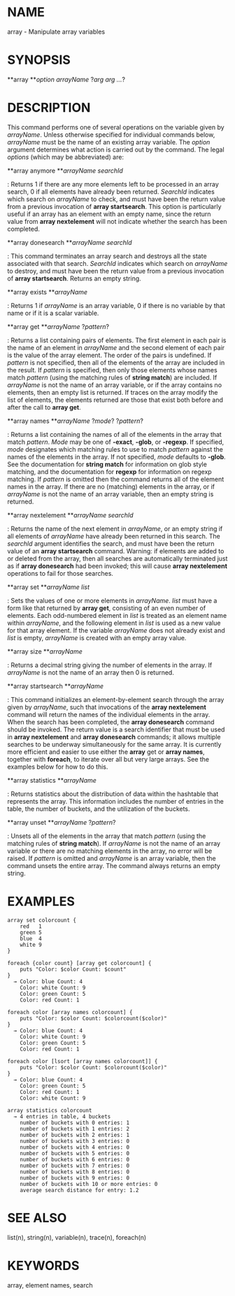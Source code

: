 # NAME

array - Manipulate array variables

# SYNOPSIS

**array ***option arrayName* ?*arg arg \...*?

# DESCRIPTION

This command performs one of several operations on the variable given by
*arrayName*. Unless otherwise specified for individual commands below,
*arrayName* must be the name of an existing array variable. The *option*
argument determines what action is carried out by the command. The legal
*options* (which may be abbreviated) are:

**array anymore ***arrayName searchId*

:   Returns 1 if there are any more elements left to be processed in an
    array search, 0 if all elements have already been returned.
    *SearchId* indicates which search on *arrayName* to check, and must
    have been the return value from a previous invocation of **array
    startsearch**. This option is particularly useful if an array has an
    element with an empty name, since the return value from **array
    nextelement** will not indicate whether the search has been
    completed.

**array donesearch ***arrayName searchId*

:   This command terminates an array search and destroys all the state
    associated with that search. *SearchId* indicates which search on
    *arrayName* to destroy, and must have been the return value from a
    previous invocation of **array startsearch**. Returns an empty
    string.

**array exists ***arrayName*

:   Returns 1 if *arrayName* is an array variable, 0 if there is no
    variable by that name or if it is a scalar variable.

**array get ***arrayName* ?*pattern*?

:   Returns a list containing pairs of elements. The first element in
    each pair is the name of an element in *arrayName* and the second
    element of each pair is the value of the array element. The order of
    the pairs is undefined. If *pattern* is not specified, then all of
    the elements of the array are included in the result. If *pattern*
    is specified, then only those elements whose names match *pattern*
    (using the matching rules of **string match**) are included. If
    *arrayName* is not the name of an array variable, or if the array
    contains no elements, then an empty list is returned. If traces on
    the array modify the list of elements, the elements returned are
    those that exist both before and after the call to **array get**.

**array names ***arrayName* ?*mode*? ?*pattern*?

:   Returns a list containing the names of all of the elements in the
    array that match *pattern*. *Mode* may be one of **-exact**,
    **-glob**, or **-regexp**. If specified, *mode* designates which
    matching rules to use to match *pattern* against the names of the
    elements in the array. If not specified, *mode* defaults to
    **-glob**. See the documentation for **string match** for
    information on glob style matching, and the documentation for
    **regexp** for information on regexp matching. If *pattern* is
    omitted then the command returns all of the element names in the
    array. If there are no (matching) elements in the array, or if
    *arrayName* is not the name of an array variable, then an empty
    string is returned.

**array nextelement ***arrayName searchId*

:   Returns the name of the next element in *arrayName*, or an empty
    string if all elements of *arrayName* have already been returned in
    this search. The *searchId* argument identifies the search, and must
    have been the return value of an **array startsearch** command.
    Warning: if elements are added to or deleted from the array, then
    all searches are automatically terminated just as if **array
    donesearch** had been invoked; this will cause **array nextelement**
    operations to fail for those searches.

**array set ***arrayName list*

:   Sets the values of one or more elements in *arrayName*. *list* must
    have a form like that returned by **array get**, consisting of an
    even number of elements. Each odd-numbered element in *list* is
    treated as an element name within *arrayName*, and the following
    element in *list* is used as a new value for that array element. If
    the variable *arrayName* does not already exist and *list* is empty,
    *arrayName* is created with an empty array value.

**array size ***arrayName*

:   Returns a decimal string giving the number of elements in the array.
    If *arrayName* is not the name of an array then 0 is returned.

**array startsearch ***arrayName*

:   This command initializes an element-by-element search through the
    array given by *arrayName*, such that invocations of the **array
    nextelement** command will return the names of the individual
    elements in the array. When the search has been completed, the
    **array donesearch** command should be invoked. The return value is
    a search identifier that must be used in **array nextelement** and
    **array donesearch** commands; it allows multiple searches to be
    underway simultaneously for the same array. It is currently more
    efficient and easier to use either the **array** get or **array
    names**, together with **foreach**, to iterate over all but very
    large arrays. See the examples below for how to do this.

**array statistics ***arrayName*

:   Returns statistics about the distribution of data within the
    hashtable that represents the array. This information includes the
    number of entries in the table, the number of buckets, and the
    utilization of the buckets.

**array unset ***arrayName* ?*pattern*?

:   Unsets all of the elements in the array that match *pattern* (using
    the matching rules of **string match**). If *arrayName* is not the
    name of an array variable or there are no matching elements in the
    array, no error will be raised. If *pattern* is omitted and
    *arrayName* is an array variable, then the command unsets the entire
    array. The command always returns an empty string.

# EXAMPLES

    array set colorcount {
        red   1
        green 5
        blue  4
        white 9
    }

    foreach {color count} [array get colorcount] {
        puts "Color: $color Count: $count"
    }
      → Color: blue Count: 4
        Color: white Count: 9
        Color: green Count: 5
        Color: red Count: 1

    foreach color [array names colorcount] {
        puts "Color: $color Count: $colorcount($color)"
    }
      → Color: blue Count: 4
        Color: white Count: 9
        Color: green Count: 5
        Color: red Count: 1

    foreach color [lsort [array names colorcount]] {
        puts "Color: $color Count: $colorcount($color)"
    }
      → Color: blue Count: 4
        Color: green Count: 5
        Color: red Count: 1
        Color: white Count: 9

    array statistics colorcount
      → 4 entries in table, 4 buckets
        number of buckets with 0 entries: 1
        number of buckets with 1 entries: 2
        number of buckets with 2 entries: 1
        number of buckets with 3 entries: 0
        number of buckets with 4 entries: 0
        number of buckets with 5 entries: 0
        number of buckets with 6 entries: 0
        number of buckets with 7 entries: 0
        number of buckets with 8 entries: 0
        number of buckets with 9 entries: 0
        number of buckets with 10 or more entries: 0
        average search distance for entry: 1.2

# SEE ALSO

list(n), string(n), variable(n), trace(n), foreach(n)

# KEYWORDS

array, element names, search

<!---
Copyright (c) 1993-1994 The Regents of the University of California
Copyright (c) 1994-1996 Sun Microsystems, Inc
-->

